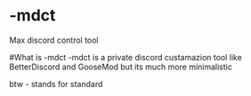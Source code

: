 # -mdct
Max discord control tool

#What is -mdct
-mdct is a private discord custamazion tool like BetterDiscord and GooseMod but its much more minimalistic

btw - stands for standard
